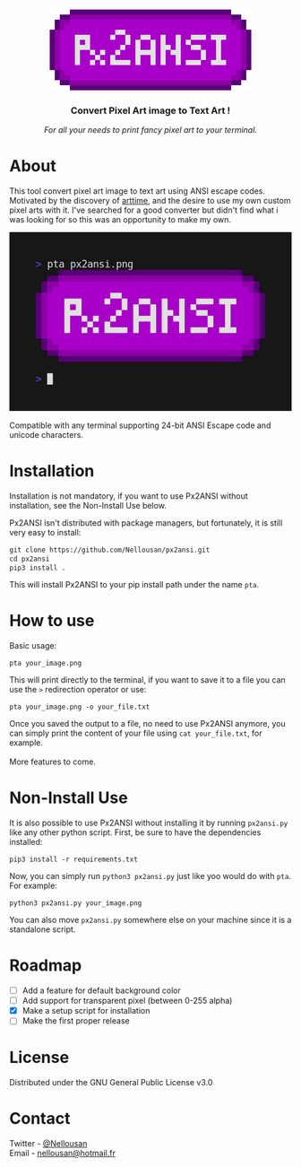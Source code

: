 <br>
<p align="center">
<img width="360" height="144" src=".github/px2ansi.png">
</p>
<h3 align="center">Convert Pixel Art image to Text Art !</h3>
<p align="center"><i>
For all your needs to print fancy pixel art to your terminal.
</i></p>

# About

This tool convert pixel art image to text art using ANSI escape codes.
Motivated by the discovery of [arttime](https://github.com/poetaman/arttime), and the desire to use
my own custom pixel arts with it.
I've searched for a good converter but didn't find what i was looking for so this was an opportunity
to make my own.

<p align="center">
<img width="650" src=".github/demo.gif">
</p>

Compatible with any terminal supporting 24-bit ANSI Escape code and unicode characters.

# Installation

Installation is not mandatory, if you want to use Px2ANSI without installation, see the Non-Install
Use below.

Px2ANSI isn't distributed with package managers, but fortunately, it is still very easy to install:
```
git clone https://github.com/Nellousan/px2ansi.git
cd px2ansi
pip3 install .
```

This will install Px2ANSI to your pip install path under the name `pta`.

# How to use

Basic usage:
```
pta your_image.png
```

This will print directly to the terminal, if you want to save it to a file you can use the `>`
redirection operator or use:
```
pta your_image.png -o your_file.txt
```

Once you saved the output to a file, no need to use Px2ANSI anymore, you can simply print the content 
of your file using `cat your_file.txt`, for example.\
<br>
More features to come.

# Non-Install Use

It is also possible to use Px2ANSI without installing it by running `px2ansi.py` like any other python
script.
First, be sure to have the dependencies installed:
```
pip3 install -r requirements.txt
```

Now, you can simply run `python3 px2ansi.py` just like yoo would do with `pta`. For example:
```
python3 px2ansi.py your_image.png
```

You can also move `px2ansi.py` somewhere else on your machine since it is a standalone script.

# Roadmap

- [ ] Add a feature for default background color
- [ ] Add support for transparent pixel (between 0-255 alpha)
- [x] Make a setup script for installation
- [ ] Make the first proper release

# License

Distributed under the GNU General Public License v3.0

# Contact

Twitter - [@Nellousan](https://twitter.com/Nellousan)\
Email - nellousan@hotmail.fr